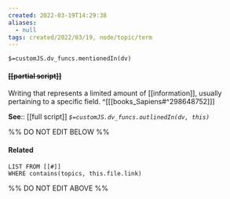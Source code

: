 ```yaml
---
created: 2022-03-19T14:29:38 
aliases:
  - null
tags: created/2022/03/19, node/topic/term
---
```

`$=customJS.dv_funcs.mentionedIn(dv)`

#### <s class="topic-title">[[partial script]]</s>

Writing that represents a limited amount of [[information]], usually pertaining to a specific field.
^[[[books_Sapiens#^298648752]]]

**See**:: [[full script]]
*`$=customJS.dv_funcs.outlinedIn(dv, this)`*

%% DO NOT EDIT BELOW %%

#### Related 

```dataview
LIST FROM [[#]]
WHERE contains(topics, this.file.link)
```
%% DO NOT EDIT ABOVE %%
